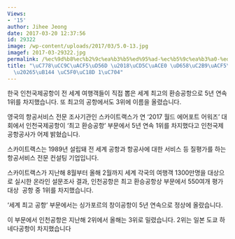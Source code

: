 ```yaml
---
Views:
- '15'
author: Jihee Jeong
date: 2017-03-20 12:37:56
id: 29322
image: /wp-content/uploads/2017/03/5.0-13.jpg
imagef: 2017-03-29322.jpg
permalink: /%ec%9d%b8%ec%b2%9c%ea%b3%b5%ed%95%ad-%ec%b5%9c%ea%b3%a0-%ed%99%98%ec%8a%b9%ea%b3%b5%ed%95%ad5%eb%85%84-%ec%97%b0%ec%86%8d-1%ec%9c%84/
title: "\uC778\uCC9C\uACF5\uD56D \u2018\uCD5C\uACE0 \uD658\uC2B9\uACF5\uD56D\u2019\
  \u20265\uB144 \uC5F0\uC18D 1\uC704"
---
```


한국 인천국제공항이 전 세계 여행객들이 직접 뽑은 세계 최고의 환승공항으로 5년 연속 1위를 차지했습니다. 또 최고의 공항에서도 3위에 이름을 올렸습니다.

영국의 항공서비스 전문 조사기관인 스카이트랙스가 연 ‘2017 월드 에어포트 어워즈’ 대회에서 인천국제공항이 ‘최고 환승공항’ 부문에서 5년 연속 1위를 차지했다고 인천국제공항공사가 어제 밝혔습니다.

스카이트랙스는 1989년 설립돼 전 세계 공항과 항공사에 대한 서비스 등 질평가를 하는 항공서비스 전문 컨설팅 기업입니다.

스카이트랙스가 지난해 8월부터 올해 2월까지 세계 각국의 여행객 1300만명을 대상으로 실시한 온라인 설문조사 결과, 인천공항은 최고 환승공항상 부문에서 550여개 평가대상  공항 중 1위를 차지했습니다.

‘세계 최고 공항’ 부문에서는 싱가포르의 창이공항이 5년 연속으로 정상에 올랐습니다.

이 부문에서 인천공항은 지난해 2위에서 올해는 3위로 밀렸습니다. 2위는 일본 도쿄 하네다공항이 차지했습니다